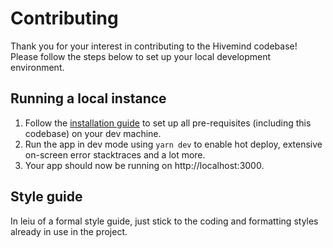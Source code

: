 # Contributing

Thank you for your interest in contributing to the Hivemind codebase! Please follow the steps below to set up your local development environment.

## Running a local instance

1. Follow the [installation guide](./INSTALLATION.md) to set up all pre-requisites (including this codebase) on your dev machine.
1. Run the app in dev mode using `yarn dev` to enable hot deploy, extensive on-screen error stacktraces and a lot more.
1. Your app should now be running on http://localhost:3000.

## Style guide

In leiu of a formal style guide, just stick to the coding and formatting styles already in use in the project.
